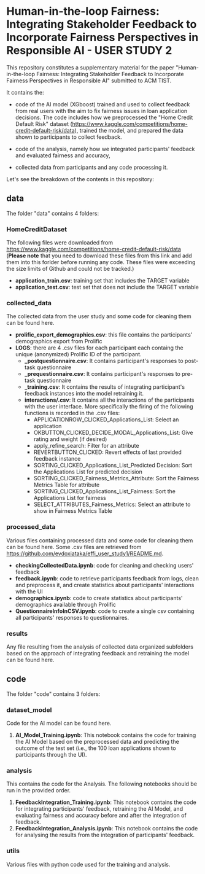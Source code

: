 # Human-in-the-loop Fairness: Integrating Stakeholder Feedback to Incorporate Fairness Perspectives in Responsible AI - USER STUDY 2
This repository constitutes a supplementary material for the paper "Human-in-the-loop Fairness: Integrating Stakeholder Feedback to Incorporate Fairness Perspectives in Responsible AI" submitted to ACM TIST.

It contains the:

- code of the AI model (XGboost) trained and used to collect feedback from real users with the aim to fix fairness issues in loan application decisions. The code includes how we preprocessed the "Home Credit Default Risk" dataset (https://www.kaggle.com/competitions/home-credit-default-risk/data), trained the model, and prepared the data shown to participants to collect feedback.
  
- code of the analysis, namely how we integrated participants' feedback and evaluated fairness and accuracy,

- collected data from participants and any code processing it.

Let's see the breakdown of the contents in this repository: 
## data
The folder "data" contains 4 folders:

### HomeCreditDataset
The following files were downloaded from https://www.kaggle.com/competitions/home-credit-default-risk/data (**Please note** that you need to download these files from this link and add them into this forlder before running any code. These files were exceeding the size limits of Github and could not be tracked.)
- **application_train.csv**: training set that includes the TARGET variable
- **application_test.csv**: test set that does not include the TARGET variable

### collected_data 
The collected data from the user study and some code for cleaning them can be found here.
- **prolific_export_demographics.csv**: this file contains the participants' demographics export from Prolific
- **LOGS**: there are 4 .csv files for each participant each containg the unique (anonymized) Prolific ID of the participant.
    - **_postquestionnaire.csv**: It contains participant's responses to post-task questionnaire
    - **_prequestionnaire.csv**: It contains participant's responses to pre-task questionnaire
    - **_training.csv**: It contains the results of integrating participant's feedback instances into the model retraining it.
    - **interactions/<ProlificID>.csv**: It contains all the interactions of the participants with the user interface. More specifically the firing of the following functions is recorded in the .csv files:
        - APPLICATIONROW\_CLICKED\_Applications\_List:  Select an application
        - OKBUTTON\_CLICKED\_DECIDE\_MODAL\_Applications\_List: Give rating and weight (if desired)
        - apply\_refine\_search: Filter for an attribute
        - REVERTBUTTON\_CLICKED: Revert effects of last provided feedback instance
        - SORTING\_CLICKED\_Applications\_List\_Predicted Decision: Sort the Applications List for predicted decision 
        - SORTING\_CLICKED\_Fairness\_Metrics\_Attribute: Sort the Fairness Metrics Table for attribute
        - SORTING\_CLICKED\_Applications\_List\_Fairness: Sort the Applications List for fairness
        - SELECT\_ATTRIBUTES\_Fairness\_Metrics: Select an attribute to show in Fairness Metrics Table

### processed_data
Various files containing processed data and some code for cleaning them can be found here. Some .csv files are retrieved from https://github.com/evdoxiataka/effi_user_study1/README.md.
- **checkingCollectedData.ipynb**: code for cleaning and checking users' feedback
- **feedback.ipynb**: code to retrieve participants feedback from logs, clean and preprocess it, and create statistics about participants' interactions with the UI
- **demographics.ipynb**: code to create statistics about participants' demographics available through Prolific
- **QuestionnaireInfoInCSV.ipynb**: code to create a single csv containing all participants' responses to questionnaires.

### results
Any file resulting from the analysis of collected data organized subfolders based on the approach of integrating feedback and retraining the model can be found here.

## code
The folder "code" contains 3 folders: 

### dataset_model
Code for the AI model can be found here.

1. **AI_Model_Training.ipynb**: This notebook contains the code for training the AI Model based on the preprocessed data and predicting the outcome of the test set (i.e., the 100 loan applications shown to participants through the UI).

### analysis
This contains the code for the Analysis. The following notebooks should be run in the provided order.

1. **FeedbackIntegration_Training.ipynb**: This notebook contains the code for integrating participants' feedback, retraining the AI Model, and evaluating fairness and accuracy before and after the integration of feedback.  
2. **FeedbackIntegration_Analysis.ipynb**: This notebook contains the code for analysing the results from the integration of participants' feedback.

### utils
Various files with python code used for the training and analysis.
